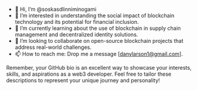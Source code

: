 - 👋 Hi, I’m @soskasdlinniminogami
- 👀 I’m interested in understanding the social impact of blockchain technology and its potential for financial inclusion.
- 🌱 I’m currently learning about the use of blockchain in supply chain management and decentralized identity solutions.
- 💞️ I’m looking to collaborate on open-source blockchain projects that address real-world challenges.
- 📫 How to reach me: Drop me a message [danylarson1@gmail.com].

Remember, your GitHub bio is an excellent way to showcase your interests, skills, and aspirations as a web3 developer. Feel free to tailor these descriptions to represent your unique journey and personality!







<!---
soskasdlinniminogami/soskasdlinniminogami is a ✨ special ✨ repository because its `README.md` (this file) appears on your GitHub profile.
You can click the Preview link to take a look at your changes.
--->
